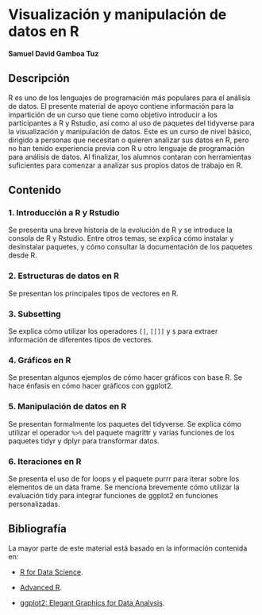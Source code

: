 
# Visualización y manipulación de datos en R
**Samuel David Gamboa Tuz**

## Descripción

R es uno de los lenguajes de programación más populares para el análisis de datos.
El presente material de apoyo contiene información para la impartición de un curso
que tiene como objetivo introducir a los participantes a R y Rstudio, así como al
uso de paquetes del tidyverse para la visualización y manipulación de datos. Este
es un curso de nivel básico, dirigido a personas que necesitan o quieren analizar
sus datos en R, pero no han tenido experiencia previa con R u otro lenguaje
de programación para análisis de datos. Al finalizar, los alumnos contaran con
herramientas suficientes para comenzar a analizar sus propios datos de trabajo
en R.

## Contenido

### 1. Introducción a R y Rstudio
Se presenta una breve historia de la evolución de R y se introduce la consola
de R y Rstudio. Entre otros temas, se explica cómo instalar y desinstalar paquetes,
y cómo consultar la documentación de los paquetes desde R.

### 2. Estructuras de datos en R
Se presentan los principales tipos de vectores en R.

### 3. Subsetting
Se explica cómo utilizar los operadores `[]`, `[[]]` y `$` para extraer información
de diferentes tipos de vectores.

### 4. Gráficos en R
Se presentan algunos ejemplos de cómo hacer gráficos con base R. Se hace énfasis
en cómo hacer gráficos con ggplot2.

### 5. Manipulación de datos en R
Se presentan formalmente los paquetes del tidyverse. Se explica cómo utilizar
el operador `%>%` del paquete magrittr y varias funciones de los paquetes
tidyr y dplyr para transformar datos.

### 6. Iteraciones en R
Se presenta el uso de for loops y el paquete purrr para iterar sobre los
elementos de un data frame. Se menciona brevemente cómo utilizar la
evaluación tidy para integrar funciones de ggplot2 en funciones personalizadas.

## Bibliografía

La mayor parte de este material está basado en la información contenida en:

+ [R for Data Science](https://r4ds.had.co.nz/).

+ [Advanced R](https://adv-r.hadley.nz/).

+ [ggplot2: Elegant Graphics for Data Analysis](https://ggplot2-book.org/).








